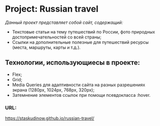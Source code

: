 # __Project: Russian travel__

*Данный проект представляет собой сайт, содержащий:*
* Текстовые статьи на тему путешествий по России, фото природных достопримечательностей со всей страны;
* Ссылки на дополнительные полезные для путешествий ресурсы (места, маршруты, карты и т.д.).

## __Технологии, использующиесы в проекте:__
* Flex;
* Grid;
* Media Queries для адаптивности сайта на разных разрешениях экрана (1280px, 1024px, 768px, 320px);
* Затемнение элементов ссылок при помощи псевдокласса :hover.

### __URL:__
https://staskudinow.github.io/russian-travel/
